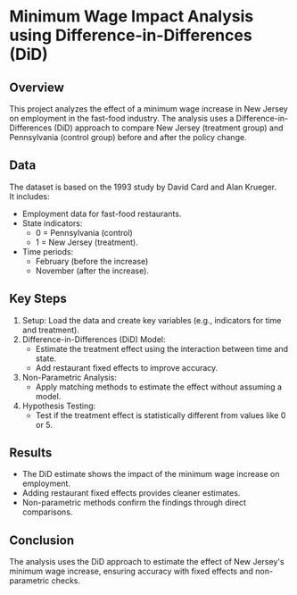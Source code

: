 # Minimum Wage Impact Analysis using Difference-in-Differences (DiD)

## Overview  
This project analyzes the effect of a minimum wage increase in New Jersey on employment in the fast-food industry. The analysis uses a Difference-in-Differences (DiD) approach to compare New Jersey (treatment group) and Pennsylvania (control group) before and after the policy change.  

## Data  
The dataset is based on the 1993 study by David Card and Alan Krueger.  
It includes:  
- Employment data for fast-food restaurants.  
- State indicators:  
   - 0 = Pennsylvania (control)  
   - 1 = New Jersey (treatment).  
- Time periods:  
   - February (before the increase)  
   - November (after the increase).  

## Key Steps  
1. Setup: Load the data and create key variables (e.g., indicators for time and treatment).  
2. Difference-in-Differences (DiD) Model:  
   - Estimate the treatment effect using the interaction between time and state.  
   - Add restaurant fixed effects to improve accuracy.  
3. Non-Parametric Analysis:  
   - Apply matching methods to estimate the effect without assuming a model.  
4. Hypothesis Testing:  
   - Test if the treatment effect is statistically different from values like 0 or 5.  

## Results  
- The DiD estimate shows the impact of the minimum wage increase on employment.  
- Adding restaurant fixed effects provides cleaner estimates.  
- Non-parametric methods confirm the findings through direct comparisons.

## Conclusion  
The analysis uses the DiD approach to estimate the effect of New Jersey's minimum wage increase, ensuring accuracy with fixed effects and non-parametric checks.
